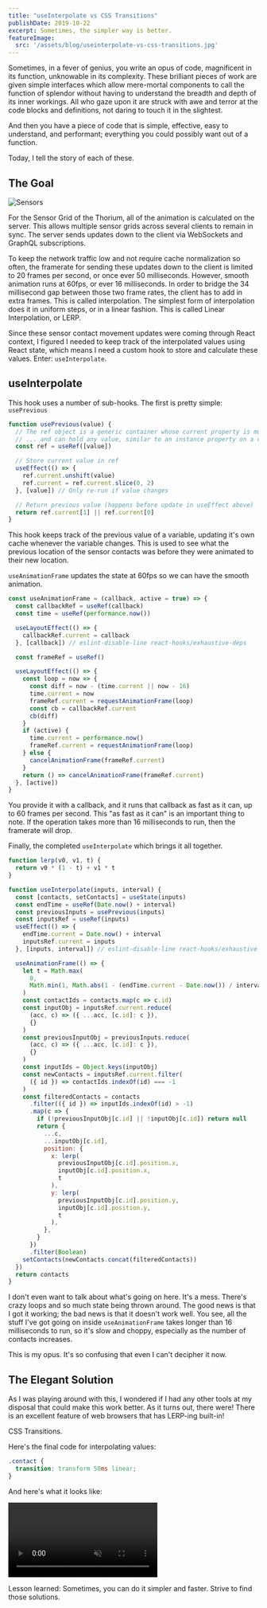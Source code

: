 ```yaml
---
title: "useInterpolate vs CSS Transitions"
publishDate: 2019-10-22
excerpt: Sometimes, the simpler way is better.
featureImage: 
  src: '/assets/blog/useinterpolate-vs-css-transitions.jpg'
---
```


Sometimes, in a fever of genius, you write an opus of code, magnificent in its function, unknowable in its complexity. These brilliant pieces of work are given simple interfaces which allow mere-mortal components to call the function of splendor without having to understand the breadth and depth of its inner workings. All who gaze upon it are struck with awe and terror at the code blocks and definitions, not daring to touch it in the slightest.

And then you have a piece of code that is simple, effective, easy to understand, and performant; everything you could possibly want out of a function.

Today, I tell the story of each of these.

## The Goal

![Sensors](https://classic.thoriumsim.com/img/card_sensors.jpg)

For the Sensor Grid of the Thorium, all of the animation is calculated on the server. This allows multiple sensor grids across several clients to remain in sync. The server sends updates down to the client via WebSockets and GraphQL subscriptions.

To keep the network traffic low and not require cache normalization so often, the framerate for sending these updates down to the client is limited to 20 frames per second, or once ever 50 milliseconds. However, smooth animation runs at 60fps, or ever 16 milliseconds. In order to bridge the 34 millisecond gap between those two frame rates, the client has to add in extra frames. This is called interpolation. The simplest form of interpolation does it in uniform steps, or in a linear fashion. This is called Linear Interpolation, or LERP.

Since these sensor contact movement updates were coming through React context, I figured I needed to keep track of the interpolated values using React state, which means I need a custom hook to store and calculate these values. Enter: `useInterpolate`.

## useInterpolate

This hook uses a number of sub-hooks. The first is pretty simple: `usePrevious`

```javascript
function usePrevious(value) {
  // The ref object is a generic container whose current property is mutable ...
  // ... and can hold any value, similar to an instance property on a class
  const ref = useRef([value])

  // Store current value in ref
  useEffect(() => {
    ref.current.unshift(value)
    ref.current = ref.current.slice(0, 2)
  }, [value]) // Only re-run if value changes

  // Return previous value (happens before update in useEffect above)
  return ref.current[1] || ref.current[0]
}
```

This hook keeps track of the previous value of a variable, updating it's own cache whenever the variable changes. This is used to see what the previous location of the sensor contacts was before they were animated to their new location.

`useAnimationFrame` updates the state at 60fps so we can have the smooth animation.

```javascript
const useAnimationFrame = (callback, active = true) => {
  const callbackRef = useRef(callback)
  const time = useRef(performance.now())

  useLayoutEffect(() => {
    callbackRef.current = callback
  }, [callback]) // eslint-disable-line react-hooks/exhaustive-deps

  const frameRef = useRef()

  useLayoutEffect(() => {
    const loop = now => {
      const diff = now - (time.current || now - 16)
      time.current = now
      frameRef.current = requestAnimationFrame(loop)
      const cb = callbackRef.current
      cb(diff)
    }
    if (active) {
      time.current = performance.now()
      frameRef.current = requestAnimationFrame(loop)
    } else {
      cancelAnimationFrame(frameRef.current)
    }
    return () => cancelAnimationFrame(frameRef.current)
  }, [active])
}
```

You provide it with a callback, and it runs that callback as fast as it can, up to 60 frames per second. This "as fast as it can" is an important thing to note. If the operation takes more than 16 milliseconds to run, then the framerate will drop.

Finally, the completed `useInterpolate` which brings it all together.

```javascript
function lerp(v0, v1, t) {
  return v0 * (1 - t) + v1 * t
}

function useInterpolate(inputs, interval) {
  const [contacts, setContacts] = useState(inputs)
  const endTime = useRef(Date.now() + interval)
  const previousInputs = usePrevious(inputs)
  const inputsRef = useRef(inputs)
  useEffect(() => {
    endTime.current = Date.now() + interval
    inputsRef.current = inputs
  }, [inputs, interval]) // eslint-disable-line react-hooks/exhaustive-deps

  useAnimationFrame(() => {
    let t = Math.max(
      0,
      Math.min(1, Math.abs(1 - (endTime.current - Date.now()) / interval))
    )
    const contactIds = contacts.map(c => c.id)
    const inputObj = inputsRef.current.reduce(
      (acc, c) => ({ ...acc, [c.id]: c }),
      {}
    )
    const previousInputObj = previousInputs.reduce(
      (acc, c) => ({ ...acc, [c.id]: c }),
      {}
    )
    const inputIds = Object.keys(inputObj)
    const newContacts = inputsRef.current.filter(
      ({ id }) => contactIds.indexOf(id) === -1
    )
    const filteredContacts = contacts
      .filter(({ id }) => inputIds.indexOf(id) > -1)
      .map(c => {
        if (!previousInputObj[c.id] || !inputObj[c.id]) return null
        return {
          ...c,
          ...inputObj[c.id],
          position: {
            x: lerp(
              previousInputObj[c.id].position.x,
              inputObj[c.id].position.x,
              t
            ),
            y: lerp(
              previousInputObj[c.id].position.y,
              inputObj[c.id].position.y,
              t
            ),
          },
        }
      })
      .filter(Boolean)
    setContacts(newContacts.concat(filteredContacts))
  })
  return contacts
}
```

I don't even want to talk about what's going on here. It's a mess. There's crazy loops and so much state being thrown around. The good news is that I got it working; the bad news is that it doesn't work well. You see, all the stuff I've got going on inside `useAnimationFrame` takes longer than 16 milliseconds to run, so it's slow and choppy, especially as the number of contacts increases.

This is my opus. It's so confusing that even I can't decipher it now.

## The Elegant Solution

As I was playing around with this, I wondered if I had any other tools at my disposal that could make this work better. As it turns out, there were! There is an excellent feature of web browsers that has LERP-ing built-in!

CSS Transitions.

Here's the final code for interpolating values:

```css
.contact {
  transition: transform 50ms linear;
}
```

And here's what it looks like:

<video src="/assets/blog/crm.mp4" muted autoplay></video>

Lesson learned: Sometimes, you can do it simpler and faster. Strive to find those solutions.
